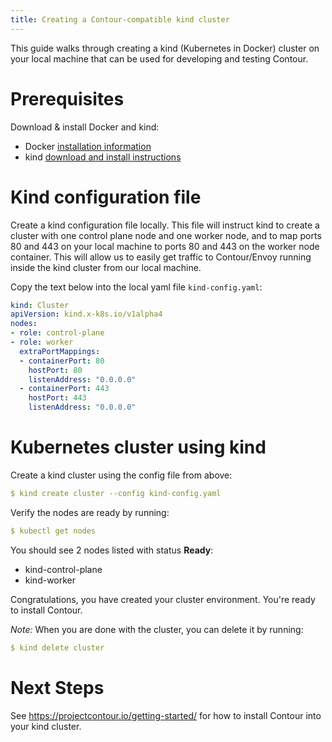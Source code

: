 ```yaml
---
title: Creating a Contour-compatible kind cluster
---
```


This guide walks through creating a kind (Kubernetes in Docker) cluster on your local machine that can be used for developing and testing Contour.

# Prerequisites

Download & install Docker and kind:

- Docker [installation information](https://docs.docker.com/desktop/#download-and-install)  
- kind [download and install instructions](https://kind.sigs.k8s.io/docs/user/quick-start/)

# Kind configuration file  

Create a kind configuration file locally.
This file will instruct kind to create a cluster with one control plane node and one worker node, and to map ports 80 and 443 on your local machine to ports 80 and 443 on the worker node container.
This will allow us to easily get traffic to Contour/Envoy running inside the kind cluster from our local machine.

Copy the text below into the local yaml file `kind-config.yaml`:

```yaml
kind: Cluster
apiVersion: kind.x-k8s.io/v1alpha4
nodes:
- role: control-plane
- role: worker
  extraPortMappings:
  - containerPort: 80
    hostPort: 80
    listenAddress: "0.0.0.0"  
  - containerPort: 443
    hostPort: 443
    listenAddress: "0.0.0.0"
```
	    
# Kubernetes cluster using kind  

Create a kind cluster using the config file from above:

```yaml
$ kind create cluster --config kind-config.yaml
```

Verify the nodes are ready by running:  

```yaml
$ kubectl get nodes
```  

You should see 2 nodes listed with status **Ready**:  
- kind-control-plane
- kind-worker

Congratulations, you have created your cluster environment. You're ready to install Contour.  

_Note:_ When you are done with the cluster, you can delete it by running:
```yaml
$ kind delete cluster
```

# Next Steps
See https://projectcontour.io/getting-started/ for how to install Contour into your kind cluster.

